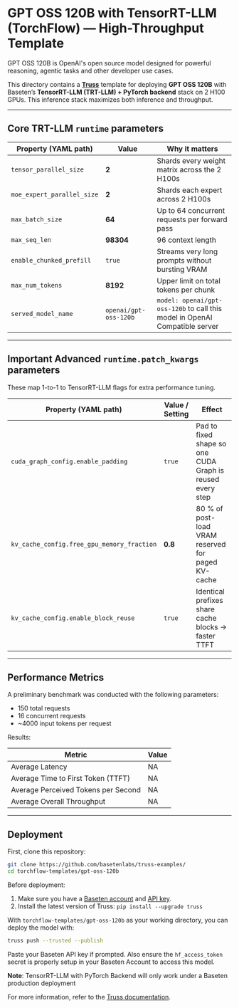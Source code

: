 # GPT OSS 120B with TensorRT-LLM (TorchFlow) — High-Throughput Template

GPT OSS 120B is OpenAI's open source model designed for powerful reasoning, agentic tasks and other developer use cases.

This directory contains a **[Truss](https://truss.baseten.co/)** template for deploying **GPT OSS 120B** with Baseten’s **TensorRT-LLM (TRT-LLM) + PyTorch backend** stack on 2 H100 GPUs. This inference stack maximizes both inference and throughput.

---


## Core TRT-LLM `runtime` parameters

| Property (YAML path)  | Value                | Why it matters |
| --------------------- | -------------------- | -------------- |
| `tensor_parallel_size`| **2** | Shards every weight matrix across the 2 H100s |
| `moe_expert_parallel_size` | **2** | Shards each expert across 2 H100s |
| `max_batch_size`      | **64** | Up to 64 concurrent requests per forward pass |
| `max_seq_len`         | **98304** | 96 context length |
| `enable_chunked_prefill` | `true` | Streams very long prompts without bursting VRAM |
| `max_num_tokens`      | **8192** | Upper limit on total tokens per chunk |
| `served_model_name`   | `openai/gpt-oss-120b` | `model: openai/gpt-oss-120b` to call this model in OpenAI Compatible server |

---

## Important Advanced **`runtime.patch_kwargs`** parameters

These map 1-to-1 to TensorRT-LLM flags for extra performance tuning.

| Property (YAML path)                    | Value / Setting | Effect |
| --------------------------------------- | --------------- | ------ |
| `cuda_graph_config.enable_padding`      | `true`          | Pad to fixed shape so one CUDA Graph is reused every step |
| `kv_cache_config.free_gpu_memory_fraction` | **0.8** | 80 % of post-load VRAM reserved for paged KV-cache |
| `kv_cache_config.enable_block_reuse`    | `true`          | Identical prefixes share cache blocks → faster TTFT |

---

## Performance Metrics

A preliminary benchmark was conducted with the following parameters:  

- 150 total requests
- 16 concurrent requests
- ~4000 input tokens per request

Results:

| Metric                              | Value              |
| ----------------------------------- | ------------------ |
| Average Latency                     | NA           |
| Average Time to First Token (TTFT)  | NA           |
| Average Perceived Tokens per Second | NA           |
| Average Overall Throughput          | NA           |

---

## Deployment

First, clone this repository:

```sh
git clone https://github.com/basetenlabs/truss-examples/
cd torchflow-templates/gpt-oss-120b
```

Before deployment:

1. Make sure you have a [Baseten account](https://app.baseten.co/signup) and [API key](https://app.baseten.co/settings/account/api_keys).
2. Install the latest version of Truss: `pip install --upgrade truss`

With `torchflow-templates/gpt-oss-120b` as your working directory, you can deploy the model with:

```sh
truss push --trusted --publish
```

Paste your Baseten API key if prompted. Also ensure the `hf_access_token` secret is properly setup in your Baseten Account to access this model.

**Note**: TensorRT-LLM with PyTorch Backend will only work under a Baseten production deployment

For more information, refer to the [Truss documentation](https://docs.baseten.co/performance/engine-builder-overview).
